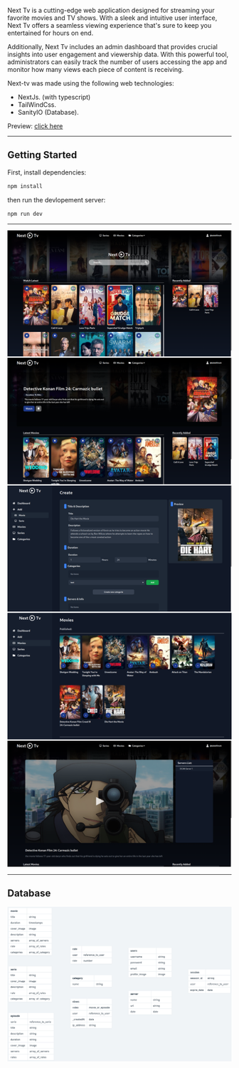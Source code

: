 Next Tv is a cutting-edge web application designed for streaming your favorite movies and TV shows. With a sleek and intuitive user interface, Next Tv offers a seamless viewing experience that's sure to keep you entertained for hours on end.

Additionally, Next Tv includes an admin dashboard that provides crucial insights into user engagement and viewership data. With this powerful tool, administrators can easily track the number of users accessing the app and monitor how many views each piece of content is receiving.

Next-tv was made using the following web technologies:
 - NextJs. (with typescript)
 - TailWindCss.
 - SanityIO (Database).

Preview: [click here](https://next-tv-sandy.vercel.app/)

--- 

## Getting Started

First, install dependencies:

```bash
npm install
```

then run the devlopement server:
```bash
npm run dev
```
---
![home](https://raw.githubusercontent.com/abdelfetah18/Next-Tv/main/public/home.png)
![movie](https://raw.githubusercontent.com/abdelfetah18/Next-Tv/main/public/movie.png)
![create-new-movie](https://raw.githubusercontent.com/abdelfetah18/Next-Tv/main/public/create-new-movie.png)
![movies-dashboard](https://raw.githubusercontent.com/abdelfetah18/Next-Tv/main/public/movies-dashboard.png)
![watch-movie](https://raw.githubusercontent.com/abdelfetah18/Next-Tv/main/public/watch-movie.png)

---

## Database

![database](https://raw.githubusercontent.com/abdelfetah18/Next-Tv/main/public/database.png)

